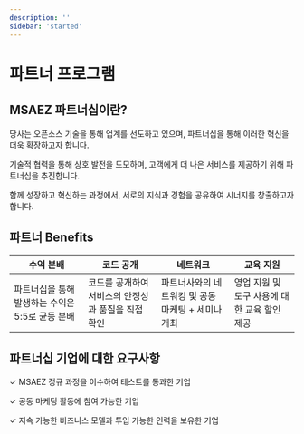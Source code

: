 ```yaml
---
description: ''
sidebar: 'started'
---
```


# 파트너 프로그램

## MSAEZ 파트너십이란?

당사는 오픈소스 기술을 통해 업계를 선도하고 있으며, 파트너십을 통해 이러한 혁신을 더욱 확장하고자 합니다. 

기술적 협력을 통해 상호 발전을 도모하며, 고객에게 더 나은 서비스를 제공하기 위해 파트너십을 추진합니다. 

함께 성장하고 혁신하는 과정에서, 서로의 지식과 경험을 공유하여 시너지를 창출하고자 합니다.

## 파트너 Benefits

| 수익 분배 | 코드 공개 | 네트워크 | 교육 지원 |
|---|---|---|---|
| 파트너십을 통해 발생하는 수익은 5:5로 균등 분배 | 코드를 공개하여 서비스의 안정성과 품질을 직접 확인 | 파트너사와의 네트워킹 및 공동 마케팅 + 세미나 개최 | 영업 지원 및 도구 사용에 대한 교육 할인 제공 |

## 파트너십 기업에 대한 요구사항

✓   MSAEZ 정규 과정을 이수하여 테스트를 통과한 기업

✓   공동 마케팅 활동에 참여 가능한 기업

✓   지속 가능한 비즈니스 모델과 투입 가능한 인력을 보유한 기업